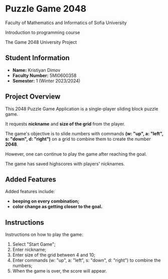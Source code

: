 <h1>Puzzle Game 2048</h1>

<p>Faculty of Mathematics and Informatics of Sofia University</p>
<p>Introduction to programming course</p>
<p>The Game 2048 University Project</p>

<h2>Student Information</h2>
<ul>
 <li><b>Name:</b> Kristiyan Dimov </li>
 <li><b>Faculty Number:</b> 5MI0600358 </li>
 <li><b>Semester:</b> 1 (Winter 2023/2024)</li>
</ul>
 
<h2>Project Overview</h2>

<p>This 2048 Puzzle Game Application is a single-player sliding block puzzle game.</p>
<p>It requests <b>nickname</b> and <b>size of the grid</b> from the player.</p>
<p>The game's objective is to slide numbers with commands <b>(w: "up", a: "left", s: "down", d: "right")</b> on a grid to combine them to create the number <b>2048</b>.</p>
<p>However, one can continue to play the game after reaching the goal. </p>
<p>The game has saved highscores with players' nicknames.</p>

<h2>Added Features</h2>
<p>Added features include:</p>

<ul>
  <li><b>beeping on every combination;</b></li>
  <li><b>color change as getting closer to the goal.</b></li>
</ul>

<h2>Instructions</h2>

<p>Instructions on how to play the game:</p>

<ol>
  <li>Select "Start Game";</b></li>
  <li>Enter nickname;</b></li>
  <li>Enter size of the grid between 4 and 10;</b></li>
  <li>Enter commands (w: "up", a: "left", s: "down", d: "right") to combine the numbers;</li>
  <li>When the game is over, the score will appear.</li>
</ol>
